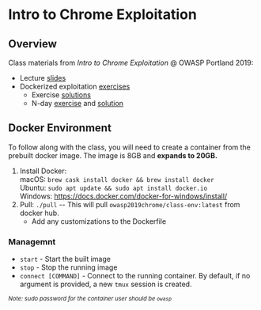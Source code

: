 # Intro to Chrome Exploitation
## Overview
Class materials from _Intro to Chrome Exploitation_ @ OWASP Portland 2019:

- Lecture [slides](./src/slides.pdf)
- Dockerized exploitation [exercises](#docker-environment)
  - Exercise [solutions](./src/primitives)
  - N-day [exercise](./src/CVE-2019-5782) and [solution](./src/CVE-2019-5782/exploit.js)

## Docker Environment
To follow along with the class, you will need to create a container from the prebuilt docker image. The image is 8GB and **expands to 20GB.**
1. Install Docker:  
  macOS: `brew cask install docker && brew install docker`  
  Ubuntu: `sudo apt update && sudo apt install docker.io`  
  Windows: https://docs.docker.com/docker-for-windows/install/
1. Pull: `./pull` -- This will pull `owasp2019chrome/class-env:latest` from docker hub.
    - Add any customizations to the Dockerfile

### Managemnt
- `start` - Start the built image
- `stop`  - Stop the running image
- `connect [COMMAND]` - Connect to the running container. By default, if no argument is provided, a new `tmux` session is created.

<sub>_Note: sudo password for the container user should be `owasp`_</sub>
